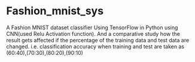 # Fashion_mnist_sys
A Fashion MNIST dataset classifier Using TensorFlow in Python using CNN(used Relu Activation function). And a comparative study how the result gets affected if the percentage of the training data and test data are changed. i.e. classification accuracy when training and test are taken as (60:40),(70:30),(80:20),(90:10)
